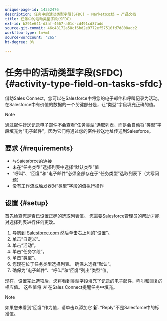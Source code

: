 ```yaml
---
unique-page-id: 14352476
description: 任务中的活动类型字段(SFDC) - Marketo文档 — 产品文档
title: 任务中的活动类型字段(SFDC)
exl-id: b291e641-d3af-4667-a01c-cd491cd87add
source-git-commit: 46c48172a58cf6bd2e9772ef57510fd7d808adc2
workflow-type: tm+mt
source-wordcount: '265'
ht-degree: 0%

---
```


# 任务中的活动类型字段(SFDC) {#activity-type-field-on-tasks-sfdc}

借助Sales Connect，您可以在Salesforce中将您的电子邮件和呼叫记录为活动。 在Salesforce中有价值的数据的一个关键部分是，让“类型”字段填充正确的值。

>[!NOTE]
>
>通过密件抄送记录电子邮件不会查看“任务类型”选取列表，而是会自动将“类型”字段填充为“电子邮件”，因为它们将通过您的密件抄送地址传送到Salesforce。

## 要求 {#requirements}

* 与Salesforce的连接
* 未在“任务类型”选择列表中选择“默认类型”值
* “呼叫”、“回复”和“电子邮件”必须全部存在于“任务类型”选取列表下（大写问题）
* 没有工作流或触发器对“类型”字段的值执行操作

## 设置 {#setup}

首先检查您是否已设置正确的选取列表值。 您需要Salesforce管理员的帮助才能对选择列表进行任何更改。

1. 导航到 [Salesforce.com](https://salesforce.com) 然后单击右上角的“设置”。
1. 单击“自定义”。
1. 单击“活动”。
1. 单击“任务字段”。
1. 单击“类型”。
1. 您现在位于任务类型选择列表。 确保未选择“默认”。
1. 确保为“电子邮件”、“呼叫”和“回复”列出“类型”值。

现在，设置完此选项后，您将看到类型字段填充了记录的电子邮件、呼叫和回复的相应值。 这些值将 _非_ 在Sales Connect提醒任务中填充。

>[!NOTE]
>
>如果您未看到“回复”作为值，请单击以添加它 **新**. “Reply”不是Salesforce中的标准值。
